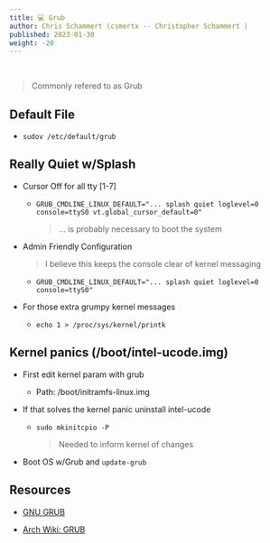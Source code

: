 ```yaml
---
title: 💻 Grub
author: Chris Schammert (csmertx -- Christopher Schammert )
published: 2023-01-30
weight: -20
---
```


<!-- The content of this website was written by Christopher Schammert aka Chris Schammert -->

<br />

> Commonly refered to as Grub

## Default File

- ```sudov /etc/default/grub```

## Really Quiet w/Splash

- Cursor Off for all tty [1-7]

    - ```GRUB_CMDLINE_LINUX_DEFAULT="... splash quiet loglevel=0 console=ttyS0 vt.global_cursor_default=0" ```

        > ... is probably necessary to boot the system

- Admin Friendly Configuration

    > I believe this keeps the console clear of kernel messaging

    - ```GRUB_CMDLINE_LINUX_DEFAULT="... splash quiet loglevel=0 console=ttyS0"```

- For those extra grumpy kernel messages

    - ```echo 1 > /proc/sys/kernel/printk```

## Kernel panics (/boot/intel-ucode.img)

- First edit kernel param with grub

    - Path: /boot/initramfs-linux.img

- If that solves the kernel panic uninstall intel-ucode

    - ```sudo mkinitcpio -P```

        > Needed to inform kernel of changes

- Boot OS w/Grub and ```update-grub```

## Resources

- [GNU GRUB](https://www.gnu.org/software/grub/)

- [Arch Wiki: GRUB](https://wiki.archlinux.org/title/GRUB)
